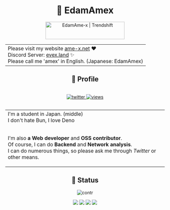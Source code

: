 <h1 align="center">🚀 EdamAmex</h1>  
<div align="center">

<div style="text-align: center;">
  <table style="margin: 0 auto;">
          <a href="https://twitter.com/amex2189" target="_blank"><img src="https://trendshift.io/api/badge/developers/6698" alt="EdamAme-x | Trendshift" style="width: 250px; height: 55px;" width="250" height="55"/></a>
  </table>
</div>

</div>

<div align="center">
  <table>
    <td style="margin: auto 0;">
      Please visit my website <a href="https://ame-x.net">ame-x.net</a> ❤ <br />
      Discord Server: <a href="https://evex.land">evex.land</a> ✨ <br />
      Please call me 'amex' in English. (Japanese: EdamAmex) 
    </td>
  </table>
</div>

<div align="center">
<h2>📇 Profile</h2><br/>
  <div align="center">
  <table>
      <a href="https://twitter.com/amex2189">
        <img src="https://img.shields.io/twitter/follow/amex2189?style=social" alt="twitter" />
      </a>
      <a href="https://twitter.com/amex2189">
        <img src="https://komarev.com/ghpvc/?username=EdamAme-x&color=lightgrey" alt="views" />
      </a>
  </table>
</div>

<table style="margin: 0 auto;">
<td>
I'm a student in Japan. (middle)  <br/>
I don't hate Bun, I love Deno<br/><br/>

I'm also **a Web developer** and **OSS contributor**.  <br/>
Of course, I can do **Backend** and **Network analysis**.  <br/>
I can do numerous things, so please ask me through *Twitter* or other means.   <br/>
</td>
</table>

<h2>🚦 Status</h2>

<div align="center">
  <img src="https://github-contributor-stats.vercel.app/api?username=EdamAme-x&limit=5&theme=dark&combine_all_yearly_contributions=false&v=0" alt="contr" />
</div>

![](http://github-profile-summary-cards.vercel.app/api/cards/most-commit-language?username=EdamAme-x&theme=2077)
![](http://github-profile-summary-cards.vercel.app/api/cards/repos-per-language?username=EdamAme-x&theme=aura_dark)
![](http://github-profile-summary-cards.vercel.app/api/cards/productive-time?username=EdamAme-x&theme=aura_dark&utcOffset=8)
![](http://github-profile-summary-cards.vercel.app/api/cards/stats?username=EdamAme-x&theme=2077)
</div>

